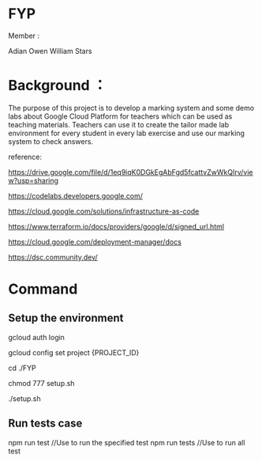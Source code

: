 # FYP


Member :

Adian
Owen
William
Stars

# Background ：

The purpose of this project is to develop a marking system and some demo labs about Google Cloud Platform for teachers which can be used as teaching materials. Teachers can use it to create the tailor made lab environment for every student in every lab exercise and use our marking system to check answers.

reference:

https://drive.google.com/file/d/1eq9iqK0DGkEgAbFgd5fcattvZwWkQIrv/view?usp=sharing

https://codelabs.developers.google.com/

https://cloud.google.com/solutions/infrastructure-as-code

https://www.terraform.io/docs/providers/google/d/signed_url.html

https://cloud.google.com/deployment-manager/docs

https://dsc.community.dev/

# Command

Setup the environment
----------------------
gcloud auth login 

gcloud config set project {PROJECT_ID}

cd ./FYP

chmod 777 setup.sh

./setup.sh  

Run tests case
----------------------

npm run test 
//Use to run the specified test
npm run tests
//Use to run all test





